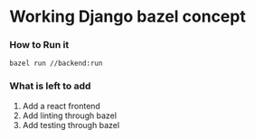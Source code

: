 # Working Django bazel concept

### How to Run it
```
bazel run //backend:run
```

### What is left to add
1. Add a react frontend
1. Add linting through bazel
1. Add testing through bazel
